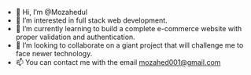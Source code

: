 - 👋 Hi, I’m @Mozahedul
- 👀 I’m interested in full stack web development.
- 🌱 I’m currently learning to build a complete e-commerce website with proper validation and authentication.
- 💞️ I’m looking to collaborate on a giant project that will challenge me to face newer technology.
- 📫 You can contact me with the email mozahed001@gmail.com

<!---
Mozahedul/Mozahedul is a ✨ special ✨ repository because its `README.md` (this file) appears on your GitHub profile.
You can click the Preview link to take a look at your changes.
--->
